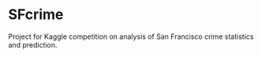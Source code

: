 # SFcrime
Project for Kaggle competition on analysis of San Francisco crime statistics and prediction.
